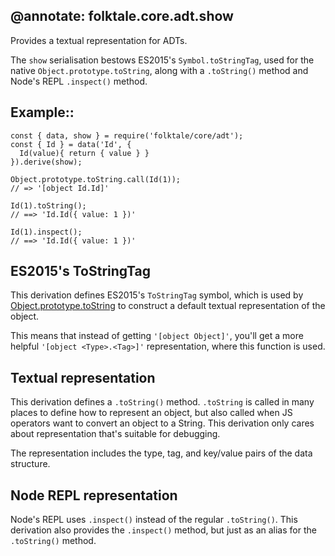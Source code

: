 @annotate: folktale.core.adt.show
---
Provides a textual representation for ADTs.

The `show` serialisation bestows ES2015's `Symbol.toStringTag`, used
for the native `Object.prototype.toString`, along with a `.toString()`
method and Node's REPL `.inspect()` method.


## Example::

    const { data, show } = require('folktale/core/adt');
    const { Id } = data('Id', {
      Id(value){ return { value } }
    }).derive(show);

    Object.prototype.toString.call(Id(1));
    // => '[object Id.Id]'

    Id(1).toString();
    // ==> 'Id.Id({ value: 1 })'

    Id(1).inspect();
    // ==> 'Id.Id({ value: 1 })'


## ES2015's ToStringTag

This derivation defines ES2015's `ToStringTag` symbol, which is used
by [Object.prototype.toString][toString] to construct a default textual
representation of the object.

This means that instead of getting `'[object Object]'`, you'll get
a more helpful `'[object <Type>.<Tag>]'` representation, where this
function is used.

[toString]: http://www.ecma-international.org/ecma-262/6.0/#sec-object.prototype.tostring


## Textual representation

This derivation defines a `.toString()` method. `.toString` is called
in many places to define how to represent an object, but also called
when JS operators want to convert an object to a String. This derivation
only cares about representation that's suitable for debugging.

The representation includes the type, tag, and key/value pairs of the
data structure.


## Node REPL representation

Node's REPL uses `.inspect()` instead of the regular `.toString()`.
This derivation also provides the `.inspect()` method, but just as
an alias for the `.toString()` method.


